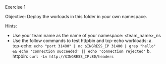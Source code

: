 Exercise 1

Objective: Deploy the worloads in this folder in your own namespace.

Hints:
* Use your team name as the name of your namespace: <team_name>_ns
* Use the follow commands to test httpbin and tcp-echo workloads:
a. tcp-echo: `echo "port 31400" | nc $INGRESS_IP 31400 | grep "hello" && echo 'connection succeeded' || echo 'connection rejected'`
b. httpbin: `curl -Lv http://$INGRESS_IP:80/headers`


